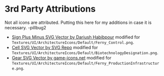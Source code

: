 # 3rd Party Attributions

Not all icons are attributed. Putting this here for my additions in case it is necessary. -pillbug2

* [Sign Plus Minus SVG Vector by Dariush Habibpour](https://www.svgrepo.com/svg/489613/sign-plus-minus)
  modified for `Textures/UI/ArchitectureIcons/Default/Ferny_Control.png`.
* [Cell SVG Vector by SVG Repo](https://www.svgrepo.com/svg/201559/cell)
  modified for `Textures/UI/ArchitectureIcons/Default/BiotechnologyDesignation.png`.
* [Gear SVG Vector by game-icons.net](https://www.svgrepo.com/svg/479352/gear)
  modified for `Textures/UI/ArchitectureIcons/Default/Ferny_ProductionInfrastructure.png`.
